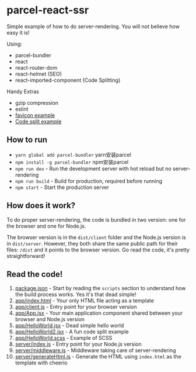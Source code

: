 # parcel-react-ssr

Simple example of how to do server-rendering. You will not believe how easy it is!

Using:

* parcel-bundler
* react
* react-router-dom
* react-helmet (SEO)
* react-imported-component (Code Splitting)

Handy Extras

* gzip compression
* eslint
* [favicon example](server/index.js#16)
* [Code split example](app/App.jsx#12)

## How to run
* `yarn global add parcel-bundler` yarn安装parcel
* `npm install -g parcel-bundler` npm安装parcel
* `npm run dev` - Run the development server with hot reload but no server-rendering
* `npm run build` - Build for production, required before running
* `npm start` - Start the production server

## How does it work?

To do proper server-rendering, the code is bundled in two version: one for the browser and one for Node.js.

The browser version is in the `dist/client` folder and the Node.js version is in `dist/server`. However, they both share the same public path for their files: `/dist` and it points to the browser version. Go read the code, it's pretty straightforward!

## Read the code!

1. [package.json](package.json) - Start by reading the `scripts` section to understand how the build process works. Yes it's that dead simple!
1. [app/index.html](app/index.html) - Your only HTML file acting as a template
1. [app/client.js](app/client.js) - Entry point for your browser version
1. [app/App.jsx](app/App.jsx) - Your main application component shared between your browser and Node.js version
1. [app/HelloWorld.jsx](app/HelloWorld.jsx) - Dead simple hello world
1. [app/HelloWorld2.jsx](app/HelloWorld2.jsx) - A fun code split example
1. [app/HelloWorld.scss](app/HelloWorld.scss) - Example of SCSS
1. [server/index.js](server/index.js) - Entry point for your Node.js version
1. [server/middleware.js](server/middleware.js) - Middleware taking care of server-rendering
1. [server/generateHtml.js](server/generateHtml.js) - Generate the HTML using `index.html` as the template with cheerio
